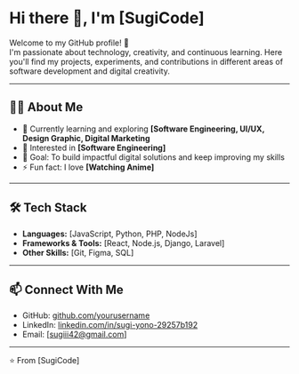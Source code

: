 # Hi there 👋, I'm [SugiCode]  

Welcome to my GitHub profile! 🚀  
I'm passionate about technology, creativity, and continuous learning. Here you'll find my projects, experiments, and contributions in different areas of software development and digital creativity.  

---

## 👨‍💻 About Me  
- 🌱 Currently learning and exploring **[Software Engineering, UI/UX, Design Graphic, Digital Marketing**  
- 💼 Interested in **[Software Engineering]**  
- 🎯 Goal: To build impactful digital solutions and keep improving my skills  
- ⚡ Fun fact: I love **[Watching Anime]**  

---

## 🛠️ Tech Stack  
- **Languages:** [JavaScript, Python, PHP, NodeJs]  
- **Frameworks & Tools:** [React, Node.js, Django, Laravel]  
- **Other Skills:** [Git, Figma, SQL]  

---

## 📫 Connect With Me  
- GitHub: [github.com/yourusername](https://github.com/sugicode)  
- LinkedIn: [linkedin.com/in/sugi-yono-29257b192](https://linkedin.com/in/sugi-yono-29257b192)  
- Email: [sugiii42@gmail.com]  

---

⭐️ From [SugiCode]  
